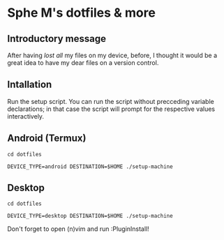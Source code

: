 # Sphe M's dotfiles & more

Introductory message
--------------------

After having *lost all* my files on my device, before, I thought it would be a great idea to have my dear files on a version control.

Intallation
-----------

Run the setup script. You can run the script without precceding variable declarations; in that case the script will prompt for the respective values interactively.

## Android (Termux) 

```
cd dotfiles

DEVICE_TYPE=android DESTINATION=$HOME ./setup-machine 
```

## Desktop

```
cd dotfiles

DEVICE_TYPE=desktop DESTINATION=$HOME ./setup-machine 
```

Don't forget to open (n)vim and run :PluginInstall!
